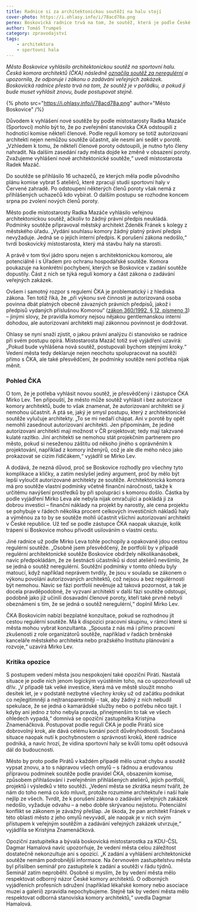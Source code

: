 ```yaml
---
title: Radnice si za architektonickou soutěží na halu stojí
cover-photo: https://i.ohlasy.info/i/78acd78a.png
perex: Boskovická radnice trvá na tom, že soutěž, která je podle České komory architektů neregulérní a nezákonná, je v pořádku, a pokud ji bude muset vyhlásit znovu, bude postupovat stejně.
author: Tomáš Trumpeš
category: zpravodajství
tags:
    - architektura
    - sportovní hala
---
```


*Město Boskovice vyhlásilo architektonickou soutěž na sportovní halu. Česká komora architektů (ČKA) následně [označila soutěž za neregulérní](https://ohlasy.info/clanky/2020/07/nezakonna-soutez.html) a upozornila, že odporuje i zákonu o zadávání veřejných zakázek. Boskovická radnice přesto trvá na tom, že soutěž je v pořádku, a pokud ji bude muset vyhlásit znovu, bude postupovat stejně.*

{% photo src="https://i.ohlasy.info/i/78acd78a.png" author="Město Boskovice" /%}

Důvodem k vyhlášení nové soutěže by podle místostarosty Radka Mazáče (Sportovci) mohlo být to, že po zveřejnění stanoviska ČKA odstoupili z hodnotící komise někteří členové. Podle regulí komory se totiž autorizovaní architekti nejen nemůžou soutěže účastnit, ale nesmí ani sedět v porotě. „Vzhledem k tomu, že někteří členové poroty odstoupili, je nutno tyto členy nahradit. Na dalším zasedání rady města dojde ke změně v obsazení poroty. Zvažujeme vyhlášení nové architektonické soutěže,“ uvedl místostarosta Radek Mazáč.

Do soutěže se přihlásilo 16 uchazečů, ze kterých měla podle původního plánu komise vybrat 5 ateliérů, které zpracují studii sportovní haly v Červené zahradě. Po odstoupení některých členů poroty však nemá z přihlášených uchazečů kdo vybírat. O dalším postupu se rozhodne koncem srpna po zvolení nových členů poroty.

Město podle místostarosty Radka Mazáče vyhlásilo veřejnou architektonickou soutěž, ačkoliv to žádný právní předpis neukládá. Podmínky soutěže připravoval městský architekt Zdeněk Fránek s kolegy z městského úřadu. „Vydání souhlasu komory žádný platný právní předpis nevyžaduje. Jedná se o jejich interní předpis. K porušení zákona nedošlo,“ tvrdí boskovický místostarosta, který má stavbu haly na starosti.

A právě v tom tkví jádro sporu nejen s architektonickou komorou, ale potenciálně i s Úřadem pro ochranu hospodářské soutěže. Komora poukazuje na konkrétní pochybení, kterých se Boskovice v zadání soutěže dopustily. Část z nich se týká regulí komory a část zákona o zadávání veřejných zakázek.

Ovšem i samotný rozpor s regulemi ČKA je problematický i z hlediska zákona. Ten totiž říká, že „při výkonu své činnosti je autorizovaná osoba povinna dbát platných obecně závazných právních předpisů, jakož i předpisů vydaných příslušnou Komorou“ ([zákon 360/1992, § 12, písmeno 3](https://www.zakonyprolidi.cz/cs/1992-360#cast3)) – jinými slovy, že pravidla komory nejsou nějakou gentlemanskou interní dohodou, ale autorizovaní architekti mají zákonnou povinnost je dodržovat.

Ohlasy se nyní snaží zjistit, o jakou právní analýzu či stanovisko se radnice při svém postupu opírá. Místostarosta Mazáč totiž své vyjádření uzavírá: „Pokud bude vyhlášena nová soutěž, postupovali bychom stejnými kroky.“ Vedení města tedy deklaruje nejen neochotu spolupracovat na soutěži přímo s ČKA, ale také přesvědčení, že podmínky soutěže není potřeba nijak měnit.

### Pohled ČKA

O tom, že je potřeba vyhlásit novou soutěž, je přesvědčený i zástupce ČKA Mirko Lev. Ten připouští, že město může soutěž vyhlásit i bez autorizace komory architektů, bude to však znamenat, že autorizovaní architekti se jí nemohou účastnit. A ptá se, jaký je smysl postupu, který z architektonické soutěže vylučuje architekty. „To se mi nedaří chápat. Ani v porotě by opět nemohli zasednout autorizovaní architekti. Jen připomínám, že jedině autorizovaní architekti mají možnost v ČR projektovat; tedy mají takzvané kulaté razítko. Jiní architekti se nemohou stát projekčním partnerem pro město, pokud si neseženou záštitu od někoho jiného s oprávněním k projektování, například z komory inženýrů, což je ale dle mého něco jako prokazovat se cizím řidičákem,“ vyjádřil se Mirko Lev.

A dodává, že nezná důvod, proč se Boskovice rozhodly pro všechny tyto komplikace a kličky, a zatím neslyšel jediný argument, proč by mělo být lepší vyloučit autorizované architekty ze soutěže. Architektonická komora má pro soutěže vlastní podmínky včetně finanční náročnosti, takže k určitému navýšení prostředků by při spolupráci s komorou došlo. Částka by podle vyjádření Mirko Leva ale nebyla nijak omračující a pokládá ji za dobrou investici – finanční náklady na projekt by narostly, ale cena projektu se pohybuje v řádech několika procent celkových investičních nákladů haly a výměnou za to by se soutěže mohli účastnit všichni autorizovaní architekti v České republice. Už teď se podle zástupce ČKA naopak ukazuje, kolik trápení si Boskovice mohou přivodit usilováním o vlastní cestu.

Jiné radnice už podle Mirko Leva tohle pochopily a opakovaně jdou cestou regulérní soutěže. „Osobně jsem přesvědčený, že portfolií by v případě regulérní architektonické soutěže Boskovice obdržely několikanásobek, navíc předpokládám, že ze šestnácti účastníků si dost ateliérů nevšimlo, že se jedná o soutěž neregulérní. Soutěžní podmínky v tomto ohledu byly matoucí, když například neprávem tvrdily, že jsou v souladu se zákonem o výkonu povolání autorizovaných architektů, což nejsou a bez regulérnosti být nemohou. Navíc se fázi portfolií nevěnuje až taková pozornost, a tak je docela pravděpodobné, že vyzvaní architekti v další fázi soutěže odstoupí, podobně jako již učinili dosavadní členové poroty, kteří také prvně nebyli obeznámeni s tím, že se jedná o soutěž neregulérní,“ doplnil Mirko Lev.

ČKA Boskovicím nabízí bezplatné konzultace, pokud se rozhodnou jít cestou regulérní soutěže. Má k dispozici pracovní skupinu, v rámci které si města mohou vybrat konzultanta. „Spousta z nás má i přímo pracovní zkušenosti z role organizátorů soutěže, například v řadách brněnské kanceláře městského architekta nebo pražského Institutu plánování a rozvoje,“ uzavírá Mirko Lev.

### Kritika opozice

S postupem vedení města jsou nespokojení také opoziční Piráti. Nastalá situace je podle nich jenom logickým vyústěním toho, na co upozorňovali už dřív. „V případě tak velké investice, která má ve městě sloužit mnoho desítek let, je v podstatě nezbytné všechny kroky už od začátku podnikat co nejlegitimněji a nejtransparentněji – tak, aby žádný z nich nebudil spekulace, že se jedná o kamarádské služby nebo o potřebu něco tajit. I kdyby ani jedno z toho nebyla pravda, přinejmenším to tak ve všech ohledech vypadá,“ domnívá se opoziční zastupitelka Kristýna Znamenáčková. Postupovat podle regulí ČKA je podle Pirátů sice dobrovolný krok, ale dává celému konání pocit důvěryhodnosti. Současná situace naopak nutí k pochybnostem o správnosti kroků, které radnice podniká, a navíc hrozí, že vidina sportovní haly se kvůli tomu opět odsouvá dál do budoucnosti.

Město by proto podle Pirátů v každém případě mělo uznat chybu a soutěž vypsat znovu, a to s nápravou všech omylů – s řádnou a erudovanou přípravou podmínek soutěže podle pravidel ČKA, obsazením komise, způsobem přihlašování i zveřejněním přihlášených ateliérů, jejich portfolií, projektů i výsledků v této soutěži. „Vedení města se zkrátka nesmí tvářit, že nám do toho nemá co kdo mluvit, protože rozumíme architektuře i naší hale nejlíp ze všech. Tvrdit, že k porušení zákona o zadávání veřejných zakázek nedošlo, vyžaduje odvahu – a nebo dobře skrývanou nejistotu. Potenciální konflikt se zákonem je závažný přešlap. Je škoda, že pan architekt Fránek v této oblasti město z jeho omylů nevyvádí, ale naopak je v nich svým přístupem k veřejným soutěžím a zadávání veřejných zakázek utvrzuje,“ vyjádřila se Kristýna Znamenáčková.

Opoziční zastupitelka a bývalá boskovická místostarostka za KDU-ČSL Dagmar Hamalová navíc upozorňuje, že vedení města celou záležitost dostatečně nekonzultuje ani s opozicí. „K zadání a vyhlášení architektonické soutěže nemám podrobnější informace. Na červnovém zastupitelstvu města byl přislíben seminář pro zastupitele k zadání a soutěži v řádu týdnů. Seminář zatím neproběhl. Osobně si myslím, že by vedení města mělo respektovat odborný názor České komory architektů. O odborných vyjádřeních profesních sdružení (například lékařské komory nebo asociace muzeí a galerií) zpravidla nepochybujeme. Stejně tak by vedení města mělo respektovat odborná stanoviska komory architektů,“ uvedla Dagmar Hamalová.
